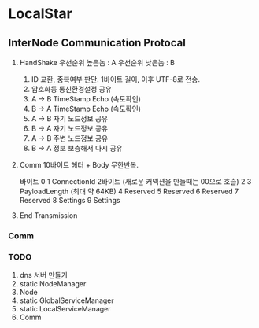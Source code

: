 # LocalStar

## InterNode Communication Protocal
1. HandShake
    우선순위 높은놈 : A
    우선순위 낮은놈 : B
    1. ID 교환, 중복여부 판단.
        1바이트 길이, 이후 UTF-8로 전송.
    2. 암호화등 통신환경설정 공유
    3. A -> B TimeStamp Echo   (속도확인)
    4. B -> A TimeStamp Echo   (속도확인)
    5. A -> B 자기 노드정보 공유
    6. B -> A 자기 노드정보 공유
    7. A -> B 주변 노드정보 공유
    8. B -> A 정보 보충해서 다시 공유
2. Comm
    10바이트 헤더 + Body 무한반복.

    바이트
    0
    1   ConnectionId 2바이트 (새로운 커넥션을 만들때는 00으로 호출)
    2
    3   PayloadLength   (최대 약 64KB)
    4   Reserved
    5   Reserved
    6   Reserved
    7   Reserved
    8   Settings
    9   Settings
3. End Transmission

### Comm
### TODO
1. dns 서버 만들기
2. static NodeManager
3. Node
4. static GlobalServiceManager
5. static LocalServiceManager
6. Comm